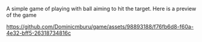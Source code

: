 A simple game of playing with ball aiming to hit the target.
Here is a preview of the game

https://github.com/Dominicmburu/game/assets/98893188/f76fb6d8-f60a-4e32-bff5-26318734816c

